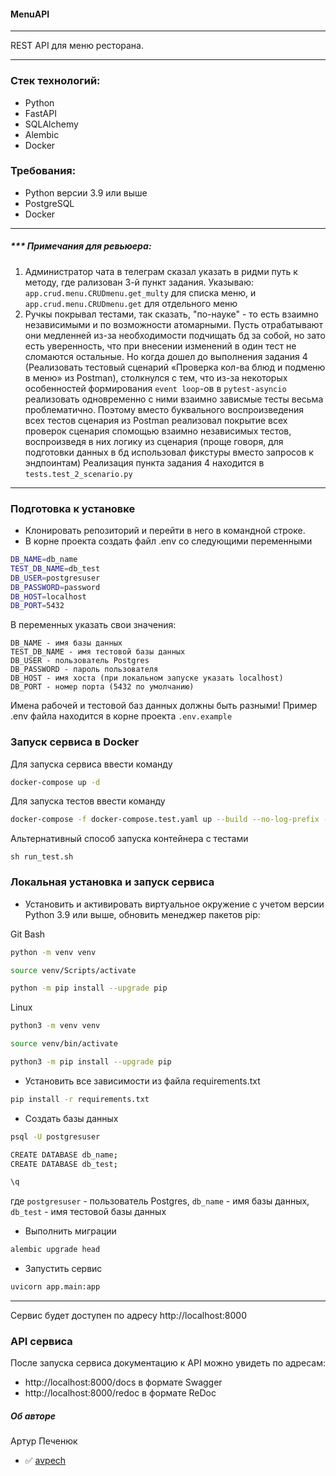 ####  MenuAPI
---
REST API для меню ресторана.

---
### Стек технологий:
- Python
- FastAPI
- SQLAlchemy
- Alembic
- Docker

### Требования:
- Python версии 3.9 или выше
- PostgreSQL
- Docker

---
##### *** ***Примечания для ревьюера***:

1) Администратор чата в телеграм сказал указать в ридми путь к методу, где рализован 3-й пункт задания. Указываю: `app.crud.menu.CRUDmenu.get_multy` для списка меню, и `app.crud.menu.CRUDmenu.get` для отдельного меню
2) Ручкы покрывал тестами, так сказать, "по-науке" - то есть взаимно независимыми и по возможности атомарными. Пусть отрабатывают они медленней из-за необходимости подчищать бд за собой, но зато есть уверенность, что при внесении изменений в один тест не сломаются остальные. Но когда дошел до выполнения задания 4 (Реализовать тестовый сценарий «Проверка кол-ва блюд и подменю в меню» из Postman), столкнулся с тем, что из-за некоторых особенностей формирования `event loop`-ов в `pytest-asyncio` реализовать одновременно с ними взаимно зависмые тесты весьма проблематично. Поэтому вместо буквального воспроизведения всех тестов сценария из Postman реализовал покрытие всех проверок сценария спомощью взаимно независимых тестов, воспроизведя в них логику из сценария (проще говоря, для подготовки данных в бд использовал фикстуры вместо запросов к эндпоинтам) Реализация пункта задания 4 находится в `tests.test_2_scenario.py`
---
### Подготовка к установке

- Клонировать репозиторий и перейти в него в командной строке.
- В корне проекта создать файл .env со следующими переменными

```bash
DB_NAME=db_name
TEST_DB_NAME=db_test
DB_USER=postgresuser
DB_PASSWORD=password
DB_HOST=localhost
DB_PORT=5432
```
В переменных указать свои значения:
```
DB_NAME - имя базы данных
TEST_DB_NAME - имя тестовой базы данных
DB_USER - пользователь Postgres
DB_PASSWORD - пароль пользователя
DB_HOST - имя хоста (при локальном запуске указать localhost)
DB_PORT - номер порта (5432 по умолчанию)
```
Имена рабочей и тестовой баз данных должны быть разными!
Пример .env файла находится в корне проекта `.env.example`

### Запуск сервиса в Docker
Для запуска сервиса ввести команду
```bash
docker-compose up -d
```
Для запуска тестов ввести команду
```bash
docker-compose -f docker-compose.test.yaml up --build --no-log-prefix --abort-on-container-exit
```
Альтернативный способ запуска контейнера с тестами
```
sh run_test.sh
```

### Локальная установка и запуск сервиса
- Установить и активировать виртуальное окружение c учетом версии Python 3.9 или выше, обновить менеджер пакетов pip:

Git Bash
```bash
python -m venv venv
```
```bash
source venv/Scripts/activate
```
```bash
python -m pip install --upgrade pip
```
Linux
```bash
python3 -m venv venv
```
```bash
source venv/bin/activate
```
```bash
python3 -m pip install --upgrade pip
```

- Установить все зависимости из файла requirements.txt

```bash
pip install -r requirements.txt
```

- Создать базы данных
```bash
psql -U postgresuser
```
```bash
CREATE DATABASE db_name;
CREATE DATABASE db_test;
```
```bash
\q
```
где `postgresuser` - пользователь Postgres, `db_name` - имя базы данных, `db_test` - имя тестовой базы данных

- Выполнить миграции

```bash
alembic upgrade head
```

- Запустить сервис

```bash
uvicorn app.main:app
```

---
Сервис будет доступен по адресу http://localhost:8000
### API сервиса
После запуска сервиса документацию к API можно увидеть по адресам:
- http://localhost:8000/docs в формате Swagger
- http://localhost:8000/redoc в формате ReDoc


##### Об авторе
Артур Печенюк
- :white_check_mark: [avpech](https://github.com/avpech)
